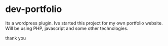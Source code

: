 # dev-portfolio

Its a wordpress plugin. Ive started this project for my own portfolio website. 
Will be using PHP, javascript and some other technologies. 

thank you
